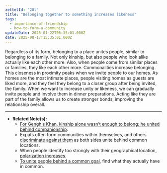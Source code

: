 ```yaml
---
zettelId: "20l"
title: "Belonging together to something increases likeness"
tags:
  - importance-of-friendship
  - how-to-form-a-community
updateDate: 2025-01-22T05:35:01.000Z
date: 2025-08-17T15:35:01.000Z
---
```


Regardless of its form, belonging to a place unites people, similar to belonging to a family. Not only kinship, but also people who look alike actually like each other more. Also, when people come from similar places or families, they like each other more. Commonalities increase belonging. This closeness in proximity peaks when we invite people to our homes. As homes are the most intimate places, people visiting homes as guests are liked more, and they feel they belong to a closer group after being invited, the family. When we want to increase unity or likeness, we can gradually invite people and involve them in dinner preparations. Acting like they are part of the family allows us to create stronger bonds, improving the relationship overall.

---

- **Related Note(s):**
  - [For Genghis Khan, kinship alone wasn’t enough to belong; he united behind companionship](/notes/52d/).
  - Expats often form communities within themselves, and others [discriminate against them](/notes/75/) as both sides unite behind common locations.
  - When people identify too strongly with their geographical location, [polarization increases](/notes/44k/).
  - [To unite people behind a common goal](/notes/24a1/), find what they actually have in common.
